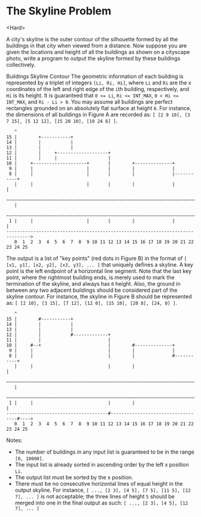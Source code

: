 # The Skyline Problem

\<Hard>

A city's skyline is the outer contour of the silhouette formed by all the
buildings in that city when viewed from a distance. Now suppose you are given
the locations and height of all the buildings as shown on a cityscape photo,
write a program to output the skyline formed by these buildings collectively.

Buildings Skyline Contour
The geometric information of each building is represented by a triplet of
integers `[Li, Ri, Hi]`, where `Li` and `Ri` are the x coordinates of the left
and right edge of the `i`th building, respectively, and `Hi` is its height. It
is guaranteed that `0 <= Li`, `Ri <= INT_MAX`, `0 < Hi <= INT_MAX`, and
`Ri - Li > 0`. You may assume all buildings are perfect rectangles grounded on
an absolutely flat surface at height `0`. For instance, the dimensions of all
buildings in Figure A are recorded as:
`[ [2 9 10], [3 7 15], [5 12 12], [15 20 10], [19 24 8] ]`.

```
   ^
15 |        +-----------+
14 |        |           |
13 |        |           |
12 |        |     +-------------------+
11 |        |     |                   |
10 |     +--------------------+       |        +--------------+
 9 |     |                    |       |        |              |
 8 |     |                    |       |        |              |-----------+
   |     |                    |       |        |              |           |
  ~~~~~~~~~~~~~~~~~~~~~~~~~~~~~~~~~~~~~~~~~~~~~~~~~~~~~~~~~~~~~~~~~~~~~~~~~~
   |
  ~~~~~~~~~~~~~~~~~~~~~~~~~~~~~~~~~~~~~~~~~~~~~~~~~~~~~~~~~~~~~~~~~~~~~~~~~~
 1 |     |                    |       |        |              |           |
------------------------------------------------------------------------------->
   0  1  2  3  4  5  6  7  8  9 10 11 12 13 14 15 16 17 18 19 20 21 22 23 24 25
```

The output is a list of "key points" (red dots in Figure B) in the format of
`[ [x1, y1], [x2, y2], [x3, y3], ... ]` that uniquely defines a skyline. A key
point is the left endpoint of a horizontal line segment. Note that the last key
point, where the rightmost building ends, is merely used to mark the termination
of the skyline, and always has `0` height. Also, the ground in between any two
adjacent buildings should be considered part of the skyline contour. For
instance, the skyline in Figure B should be represented as:
`[ [2 10], [3 15], [7 12], [12 0], [15 10], [20 8], [24, 0] ]`.

```
   ^
15 |        #-----------+
14 |        |           |
13 |        |           |
12 |        |           #-------------+
11 |        |                         |
10 |     #--+                         |        #--------------+
 9 |     |                            |        |              |
 8 |     |                            |        |              #-----------+
   |     |                            |        |                          |
  ~~~~~~~~~~~~~~~~~~~~~~~~~~~~~~~~~~~~~~~~~~~~~~~~~~~~~~~~~~~~~~~~~~~~~~~~~~
   |
  ~~~~~~~~~~~~~~~~~~~~~~~~~~~~~~~~~~~~~~~~~~~~~~~~~~~~~~~~~~~~~~~~~~~~~~~~~~
 1 |     |                            |        |                          |
--------------------------------------#-----------------------------------#---->
   0  1  2  3  4  5  6  7  8  9 10 11 12 13 14 15 16 17 18 19 20 21 22 23 24 25
```

Notes:
- The number of buildings in any input list is guaranteed to be in the range
  `[0, 10000]`.
- The input list is already sorted in ascending order by the left x position
  `Li`.
- The output list must be sorted by the x position.
- There must be no consecutive horizontal lines of equal height in the output
  skyline. For instance, `[ ..., [2 3], [4 5], [7 5], [11 5], [12 7], ... ]` is
  not acceptable; the three lines of height `5` should be merged into one in the
  final output as such: `[ ..., [2 3], [4 5], [12 7], ... ]`
